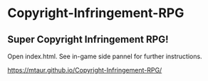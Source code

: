 # Copyright-Infringement-RPG
## Super Copyright Infringement RPG!

Open index.html.  See in-game side pannel for further instructions.

https://mtaur.github.io/Copyright-Infringement-RPG/
